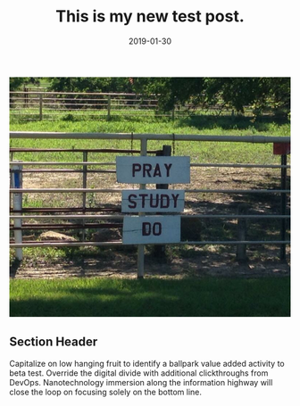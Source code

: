 ﻿---
title: This is my new test post.
description: This is a post on My Blog about touchpoints and circling wagons.
date: 2019-01-30
tags: second-tag
layout: layouts/post.njk

---

![Alt text](/img/PrayStudyDo.jpg?raw=true "Title")



## Section Header

Capitalize on low hanging fruit to identify a ballpark value added activity to beta test. Override the digital divide with additional clickthroughs from DevOps. Nanotechnology immersion along the information highway will close the loop on focusing solely on the bottom line.
